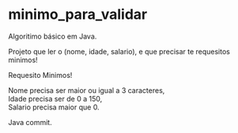 # minimo_para_validar


Algoritimo básico em Java.

Projeto que ler o (nome, idade, salario), e que precisar te requesitos minimos!<br /> 

Requesito Minimos!<br /> 

Nome precisa ser maior ou igual a 3 caracteres,<br /> 
Idade precisa ser de 0 a 150,<br /> 
Salario precisa maior que 0.<br /> 


Java commit.
